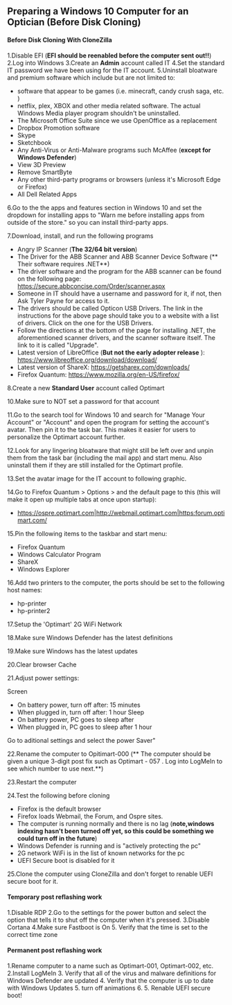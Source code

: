 ## Preparing a Windows 10 Computer for an Optician	(Before Disk Cloning)

#### Before Disk Cloning With CloneZilla

1.Disable EFI (**EFI should be reenabled before the computer sent out!!**)
2.Log into Windows
3.Create an **Admin** account called IT
4.Set the standard IT password we have been using for the IT account.
5.Uninstall bloatware and premium software which include but are not limited to:
- software that appear to be games (i.e. minecraft, candy crush saga, etc. )
- netflix, plex, XBOX and other media related software. The actual Windows Media player program shouldn't be uninstalled.
- The Microsoft Office Suite since we use OpenOffice as a replacement
- Dropbox Promotion software
- Skype
- Sketchbook
- Any Anti-Virus or Anti-Malware programs such McAffee (**except for Windows Defender**)
- View 3D Preview
- Remove SmartByte
- Any other third-party programs or browsers (unless it's Microsoft Edge or Firefox)
- All Dell Related Apps

6.Go to the the apps and features section in Windows 10 and set the dropdown for installing apps to "Warn me before installing apps from outside of the store." so you can install third-party apps.

7.Download, install, and run the following programs
- Angry IP Scanner (**The 32/64 bit version**)
- The Driver for the ABB Scanner and ABB Scanner Device Software (** Their software requires .NET**)
- The driver software and the program for the ABB scanner can be found on the following page: https://secure.abbconcise.com/Order/scanner.aspx
- Someone in IT should have a username and password for it, if not, then Ask Tyler Payne for access to it.
- The drivers should be called Opticon USB Drivers. The link in the instructions for the above page should take you to a website with a list of drivers. Click on the one for the USB Drivers.
- Follow the directions at the bottom of the page for installing .NET, the aforementioned scanner drivers, and the scanner software itself. The link to it is called "Upgrade".
- Latest version of LibreOffice (**But not the early adopter release** ): https://www.libreoffice.org/download/download/
- Latest version of ShareX: https://getsharex.com/downloads/
- Firefox Quantum: https://www.mozilla.org/en-US/firefox/


8.Create a new **Standard User** account called Optimart

10.Make sure to NOT set a password for that account 

11.Go to the search tool for Windows 10 and search for "Manage Your Account" or "Account" and open the program for setting the account's avatar. Then pin it to the task bar. This makes it easier for users to personalize the Optimart account further. 

12.Look for any lingering bloatware that might still be left over and unpin them from the task bar (including the mail app) and start menu. Also uninstall them if they are still installed for the Optimart profile. 


13.Set the avatar image for the IT account to following graphic. 

14.Go to Firefox Quantum > Options > and the default page to this (this will make it open up multiple tabs at once upon startup):
- https://ospre.optimart.com|http://webmail.optimart.com|https:forum.optimart.com/

15.Pin the following items to the taskbar and start menu: 
- Firefox Quantum
- Windows Calculator Program 
- ShareX
- Windows Explorer 

16.Add two printers to the computer, the ports should be set to the following host names: 

- hp-printer
- hp-printer2

17.Setup the 'Optimart' 2G WiFi Network

18.Make sure Windows Defender has the latest definitions 

19.Make sure Windows has the latest updates 

20.Clear browser Cache 

21.Adjust power settings: 

Screen 
- On battery power, turn off after: 15 minutes
- When plugged in, turn off after: 1 hour
Sleep
- On battery power, PC goes to sleep after
- When plugged in, PC goes to sleep after
1 hour

Go to aditional settings and select the power Saver" 

22.Rename the computer to Opitimart-000 (** The computer should be given a unique 3-digit post fix such as Optimart - 057 . Log into LogMeIn to see which number to use next.**)

23.Restart the computer

24.Test the following before cloning 
- Firefox is the default browser 
- Firefox loads Webmail, the Forum, and Ospre sites. 
- The computer is running normally and there is no lag (**note,windows indexing hasn't been turned off yet, so this could be something we could turn off in the future**)
- Windows Defender is running and is "actively protecting the pc" 
- 2G network WiFi is in the list of known networks for the pc 
- UEFI Secure boot is disabled for it 

25.Clone the computer using CloneZilla and don't forget to renable UEFI secure boot for it. 


#### Temporary post reflashing work

1.Disable RDP
2.Go to the settings for the power button and select the option that tells it to shut off the computer when it's pressed. 
3.Disable Cortana
4.Make sure Fastboot is On
5. Verify that the time is set to the correct time zone


#### Permanent post reflashing work 

1.Rename computer to a name such as Optimart-001, Optimart-002, etc. 
2.Install LogMeIn 
3. Verify that all of the virus and malware definitions for Windows Defender are updated
4. Verify that the computer is up to date with Windows Updates
5. turn off animations 
6. 5. Renable UEFI secure boot!





 











